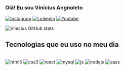 
### Olá! Eu sou Vinícius Angnoleto

[![Instagram]( https://img.shields.io/badge/Instagram-E4405F?style=for-the-badge&logo=instagram&logoColor=white)]( https://www.instagram.com/vinicius.angnoleto/)
[![Linkedin]( https://img.shields.io/badge/LinkedIn-0077B5?style=for-the-badge&logo=linkedin&logoColor=white)](https://www.linkedin.com/in/vinicius-angnoleto-154433256/)
[![Youtube]( https://img.shields.io/badge/YouTube-FF0000?style=for-the-badge&logo=youtube&logoColor=white )](https://www.youtube.com/channel/UCPr3Ou5AvsGHPtgRkWkspWg)

![Vinícius GitHub stats](https://github-readme-stats.vercel.app/api?username=vinicius43&show_icons=true&theme=radical)

## Tecnologias que eu uso no meu dia

<div style="display: inline_block"><br/>
 <img aling="center" alt="html5" src="https://img.shields.io/badge/HTML5-E34F26?style=for-the-badge&logo=html5&logoColor=white"/>
 <img aling="center" alt="css3" src="https://img.shields.io/badge/CSS3-1572B6?style=for-the-badge&logo=css3&logoColor=white"/>
 <img aling="center" alt="react" src="https://img.shields.io/badge/React-20232A?style=for-the-badge&logo=react&logoColor=61DAFB"/>
 <img aling="center" alt="mysql" src="https://img.shields.io/badge/MySQL-00000F?style=for-the-badge&logo=mysql&logoColor=white"/>
 <img aling="center" alt="js" src="https://img.shields.io/badge/JavaScript-F7DF1E?style=for-the-badge&logo=javascript&logoColor=black"/>
 <img aling="center" alt="nodejs" src="https://img.shields.io/badge/Node.js-43853D?style=for-the-badge&logo=node.js&logoColor=white"/>
 <img aling="center" alt="sass" src="https://img.shields.io/badge/Sass-CC6699?style=for-the-badge&logo=sass&logoColor=white"/>
</div>
